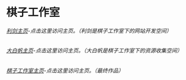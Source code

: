 # 棋子工作室
######   [利剑主页](https://weizhihaiyu.github.io/sword/)-点击这里访问主页。（利剑是棋子工作室下的网站开发空间）
######   [大白帆主页](https://weizhihaiyu.github.io/Boat/)-点击这里访问主页。（大白帆是棋子工作室下的资源收集空间）
######   [棋子工作室主页](https://weizhihaiyu.github.io/qiziStudio/qizihome2.html)-点击这里访问主页。（最终作品）

